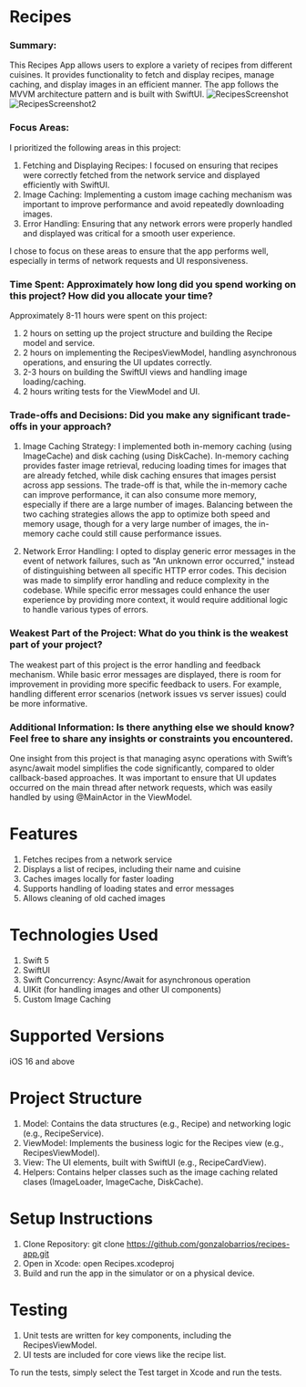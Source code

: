# Recipes

### Summary:
This Recipes App allows users to explore a variety of recipes from different cuisines. It provides functionality to fetch and display recipes, manage caching, and display images in an efficient manner. The app follows the MVVM architecture pattern and is built with SwiftUI.
![RecipesScreenshot](https://github.com/user-attachments/assets/37cbd318-9d9a-4aea-a841-2fca32fa744a)
![RecipesScreenshot2](https://github.com/user-attachments/assets/44aaeb9f-5928-49ef-b655-08baaacc7293)

### Focus Areas:
I prioritized the following areas in this project:
1. Fetching and Displaying Recipes: I focused on ensuring that recipes were correctly fetched from the network service and displayed efficiently with SwiftUI.
2. Image Caching: Implementing a custom image caching mechanism was important to improve performance and avoid repeatedly downloading images.
3. Error Handling: Ensuring that any network errors were properly handled and displayed was critical for a smooth user experience.

I chose to focus on these areas to ensure that the app performs well, especially in terms of network requests and UI responsiveness.

### Time Spent: Approximately how long did you spend working on this project? How did you allocate your time?
Approximately 8-11 hours were spent on this project:
1. 2 hours on setting up the project structure and building the Recipe model and service.
2. 2 hours on implementing the RecipesViewModel, handling asynchronous operations, and ensuring the UI updates correctly.
3. 2-3 hours on building the SwiftUI views and handling image loading/caching.
4. 2 hours writing tests for the ViewModel and UI.

### Trade-offs and Decisions: Did you make any significant trade-offs in your approach?
1. Image Caching Strategy: I implemented both in-memory caching (using ImageCache) and disk caching (using DiskCache). In-memory caching provides faster image retrieval, reducing loading times for images that are already fetched, while disk caching ensures that images persist across app sessions. The trade-off is that, while the in-memory cache can improve performance, it can also consume more memory, especially if there are a large number of images. Balancing between the two caching strategies allows the app to optimize both speed and memory usage, though for a very large number of images, the in-memory cache could still cause performance issues.

2. Network Error Handling: I opted to display generic error messages in the event of network failures, such as "An unknown error occurred," instead of distinguishing between all specific HTTP error codes. This decision was made to simplify error handling and reduce complexity in the codebase. While specific error messages could enhance the user experience by providing more context, it would require additional logic to handle various types of errors.

### Weakest Part of the Project: What do you think is the weakest part of your project?
The weakest part of this project is the error handling and feedback mechanism. While basic error messages are displayed, there is room for improvement in providing more specific feedback to users. For example, handling different error scenarios (network issues vs server issues) could be more informative.

### Additional Information: Is there anything else we should know? Feel free to share any insights or constraints you encountered.
One insight from this project is that managing async operations with Swift’s async/await model simplifies the code significantly, compared to older callback-based approaches. It was important to ensure that UI updates occurred on the main thread after network requests, which was easily handled by using @MainActor in the ViewModel.

# Features
1. Fetches recipes from a network service
2. Displays a list of recipes, including their name and cuisine
3. Caches images locally for faster loading
4. Supports handling of loading states and error messages
5. Allows cleaning of old cached images

# Technologies Used
1. Swift 5
2. SwiftUI
3. Swift Concurrency: Async/Await for asynchronous operation
4. UIKit (for handling images and other UI components)
5. Custom Image Caching
   
# Supported Versions
iOS 16 and above

# Project Structure
1. Model: Contains the data structures (e.g., Recipe) and networking logic (e.g., RecipeService).
2. ViewModel: Implements the business logic for the Recipes view (e.g., RecipesViewModel).
3. View: The UI elements, built with SwiftUI (e.g., RecipeCardView).
4. Helpers: Contains helper classes such as the image caching related clases (ImageLoader, ImageCache, DiskCache).

# Setup Instructions
1. Clone Repository:
   git clone https://github.com/gonzalobarrios/recipes-app.git
2. Open in Xcode:
   open Recipes.xcodeproj
3. Build and run the app in the simulator or on a physical device.

# Testing
1. Unit tests are written for key components, including the RecipesViewModel.
2. UI tests are included for core views like the recipe list.

To run the tests, simply select the Test target in Xcode and run the tests.





